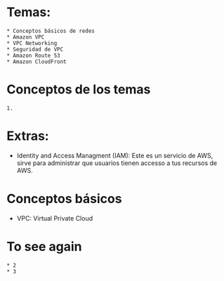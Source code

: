 # Temas:
	* Conceptos básicos de redes
    * Amazon VPC
    * VPC Networking
    * Seguridad de VPC
    * Amazon Route 53
    * Amazon CloudFront
    
# Conceptos de los temas
    1. 


# Extras:
  * Identity and Access Managment (IAM):
        Este es un servicio de AWS, sirve para administrar que usuarios tienen accesso a tus recursos de AWS.

# Conceptos básicos
  * VPC: Virtual Private Cloud

# To see again
    * 2
    * 3